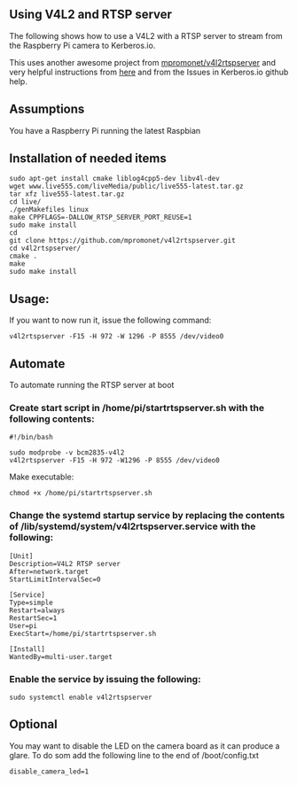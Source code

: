 ## Using V4L2 and RTSP server
The following shows how to use a V4L2 with a RTSP server to stream from the Raspberry Pi camera to Kerberos.io.

This uses another awesome project from [mpromonet/v4l2rtspserver](https://github.com/mpromonet/v4l2rtspserver) and very helpful instructions from [here](http://c.wensheng.org/2017/05/18/stream-from-raspberrypi) and from the Issues in Kerberos.io github help.

## Assumptions
You have a Raspberry Pi running the latest Raspbian

## Installation of needed items
```
sudo apt-get install cmake liblog4cpp5-dev libv4l-dev
wget www.live555.com/liveMedia/public/live555-latest.tar.gz
tar xfz live555-latest.tar.gz
cd live/
./genMakefiles linux
make CPPFLAGS=-DALLOW_RTSP_SERVER_PORT_REUSE=1
sudo make install
cd
git clone https://github.com/mpromonet/v4l2rtspserver.git
cd v4l2rtspserver/
cmake .
make
sudo make install
```

## Usage:
If you want to now run it, issue the following command:
```
v4l2rtspserver -F15 -H 972 -W 1296 -P 8555 /dev/video0
```

## Automate
To automate running the RTSP server at boot

### Create start script in /home/pi/startrtspserver.sh with the following contents:
```
#!/bin/bash

sudo modprobe -v bcm2835-v4l2
v4l2rtspserver -F15 -H 972 -W1296 -P 8555 /dev/video0
```
Make executable:
```
chmod +x /home/pi/startrtspserver.sh
```

### Change the systemd startup service by replacing the contents of /lib/systemd/system/v4l2rtspserver.service with the following:
```
[Unit]
Description=V4L2 RTSP server
After=network.target
StartLimitIntervalSec=0

[Service]
Type=simple
Restart=always
RestartSec=1
User=pi
ExecStart=/home/pi/startrtspserver.sh

[Install]
WantedBy=multi-user.target
```


### Enable the service by issuing the following:
```
sudo systemctl enable v4l2rtspserver
```

## Optional
You may want to disable the LED on the camera board as it can produce a glare. To do som add the following line to the end of /boot/config.txt
```
disable_camera_led=1
```
